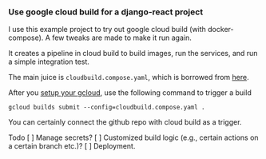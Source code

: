### Use google cloud build for a django-react project

I use this example project to try out google cloud build (with docker-compose).
A few tweaks are made to make it run again.

It creates a pipeline in cloud build to build images, run the services, and run a simple integration test.

The main juice is `cloudbuild.compose.yaml`, which is borrowed from [here](https://github.com/GoogleCloudPlatform/cloudbuild-integration-testing).

After you [setup your gcloud](https://cloud.google.com/cloud-build/docs/running-builds/start-build-manually), use the following command to trigger a build

```
gcloud builds submit --config=cloudbuild.compose.yaml .
```
You can certainly connect the github repo with cloud build as a trigger.

Todo
[ ] Manage secrets?
[ ] Customized build logic (e.g., certain actions on a certain branch etc.)?
[ ] Deployment.